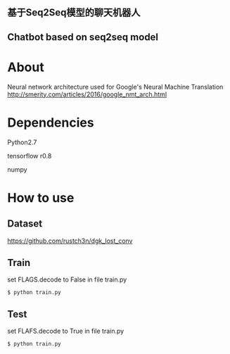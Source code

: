 ## 基于Seq2Seq模型的聊天机器人
## Chatbot based on seq2seq model


# About 
Neural network architecture used for Google's Neural Machine Translation 
http://smerity.com/articles/2016/google_nmt_arch.html  



# Dependencies
Python2.7

tensorflow r0.8

numpy



# How to use 
## Dataset
https://github.com/rustch3n/dgk_lost_conv

## Train 
set FLAGS.decode to False in file train.py

`$ python train.py`

## Test
set FLAFS.decode to True in file train.py

`$ python train.py`
